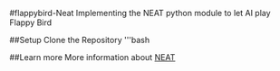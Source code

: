 #flappybird-Neat
Implementing the NEAT python module to let AI play Flappy Bird

##Setup
Clone the Repository
'''bash


##Learn more
More information about [NEAT](https://neat-python.readthedocs.io/en/latest/index.html)
